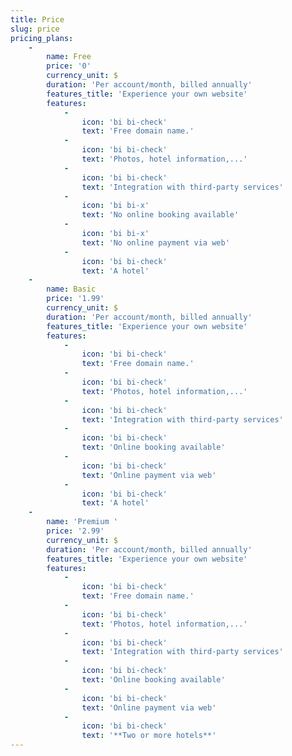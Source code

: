 ```yaml
---
title: Price
slug: price
pricing_plans:
    -
        name: Free
        price: '0'
        currency_unit: $
        duration: 'Per account/month, billed annually'
        features_title: 'Experience your own website'
        features:
            -
                icon: 'bi bi-check'
                text: 'Free domain name.'
            -
                icon: 'bi bi-check'
                text: 'Photos, hotel information,...'
            -
                icon: 'bi bi-check'
                text: 'Integration with third-party services'
            -
                icon: 'bi bi-x'
                text: 'No online booking available'
            -
                icon: 'bi bi-x'
                text: 'No online payment via web'
            -
                icon: 'bi bi-check'
                text: 'A hotel'
    -
        name: Basic
        price: '1.99'
        currency_unit: $
        duration: 'Per account/month, billed annually'
        features_title: 'Experience your own website'
        features:
            -
                icon: 'bi bi-check'
                text: 'Free domain name.'
            -
                icon: 'bi bi-check'
                text: 'Photos, hotel information,...'
            -
                icon: 'bi bi-check'
                text: 'Integration with third-party services'
            -
                icon: 'bi bi-check'
                text: 'Online booking available'
            -
                icon: 'bi bi-check'
                text: 'Online payment via web'
            -
                icon: 'bi bi-check'
                text: 'A hotel'
    -
        name: 'Premium '
        price: '2.99'
        currency_unit: $
        duration: 'Per account/month, billed annually'
        features_title: 'Experience your own website'
        features:
            -
                icon: 'bi bi-check'
                text: 'Free domain name.'
            -
                icon: 'bi bi-check'
                text: 'Photos, hotel information,...'
            -
                icon: 'bi bi-check'
                text: 'Integration with third-party services'
            -
                icon: 'bi bi-check'
                text: 'Online booking available'
            -
                icon: 'bi bi-check'
                text: 'Online payment via web'
            -
                icon: 'bi bi-check'
                text: '**Two or more hotels**'
---
```


